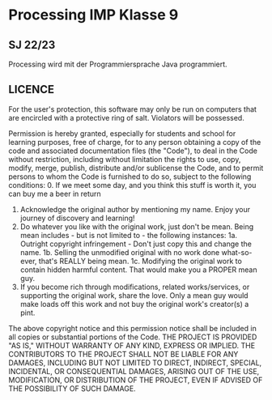 # Processing IMP Klasse 9
## SJ 22/23

Processing wird mit der Programmiersprache Java programmiert.  



## LICENCE
For the user's protection, this software may only be run on computers that are encircled with a protective ring of salt.
Violators will be possessed.

Permission is hereby granted, especially for students and school for learning purposes, free of charge, for to any person obtaining a copy of the code and associated documentation files (the "Code"), to deal in the Code without restriction, including without limitation the rights to use, copy, modify, merge, publish, distribute and/or sublicense the Code, and to permit persons to whom the Code is furnished to do so, subject to the following conditions:
  0. If we meet some day, and you think
this stuff is worth it, you can buy me a beer in return
  1. Acknowledge the original author by mentioning my name. Enjoy your journey of discovery and learning!
  2. Do whatever you like with the original work, just don't be mean.
     Being mean includes - but is not limited to - the following instances:
  1a. Outright copyright infringement - Don't just copy this and change the name.
   1b. Selling the unmodified original with no work done what-so-ever, that's REALLY being mean.
   1c. Modifying the original work to contain hidden harmful content. That would make you a PROPER mean guy.
  3. If you become rich through modifications, related works/services, or supporting the original work,
share the love. Only a mean guy would make loads off this work and not buy the original work's
creator(s) a pint.

The above copyright notice and this permission notice shall be included in all copies or substantial portions of the Code.
THE PROJECT IS PROVIDED "AS IS," WITHOUT WARRANTY OF ANY KIND, EXPRESS OR IMPLIED. THE CONTRIBUTORS TO THE PROJECT SHALL NOT BE LIABLE FOR ANY DAMAGES, INCLUDING BUT NOT LIMITED TO DIRECT, INDIRECT, SPECIAL, INCIDENTAL, OR CONSEQUENTIAL DAMAGES, ARISING OUT OF THE USE, MODIFICATION, OR DISTRIBUTION OF THE PROJECT, EVEN IF ADVISED OF THE POSSIBILITY OF SUCH DAMAGE.

